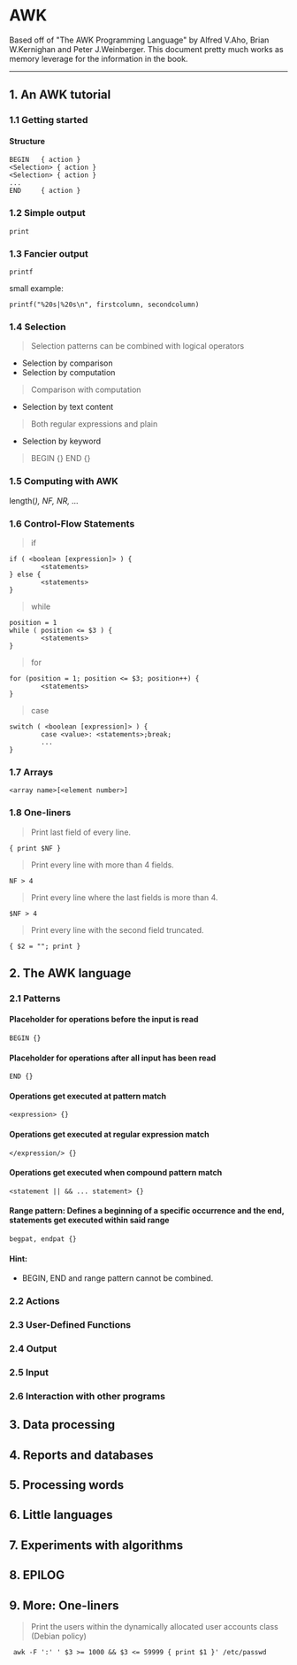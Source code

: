 # AWK
Based off of "The AWK Programming Language" by Alfred V.Aho, Brian W.Kernighan and Peter J.Weinberger.
This document pretty much works as memory leverage for the information in the book.

---

## 1. An AWK tutorial

### 1.1 Getting started

#### Structure

    BEGIN   { action }
    <Selection> { action }
    <Selection> { action }
    ...
    END     { action }


### 1.2 Simple output

    print


### 1.3 Fancier output

    printf


small example:

    printf("%20s|%20s\n", firstcolumn, secondcolumn)


### 1.4 Selection
> Selection patterns can be combined with logical operators

  - Selection by comparison
  - Selection by computation
> Comparison with computation

  - Selection by text content
> Both regular expressions and plain

  - Selection by keyword
> BEGIN {}
> END {}


### 1.5 Computing with AWK

length(<var>), NF, NR, ...


### 1.6 Control-Flow Statements

> if

    if ( <boolean [expression]> ) {
            <statements>
    } else {
            <statements>
    }


> while

    position = 1
    while ( position <= $3 ) {
            <statements>
    }


> for

    for (position = 1; position <= $3; position++) {
            <statements>
    }


> case

    switch ( <boolean [expression]> ) {
            case <value>: <statements>;break;
            ...
    }


### 1.7 Arrays

    <array name>[<element number>]


### 1.8 One-liners

> Print last field of every line.

    { print $NF }


> Print every line with more than 4 fields.

    NF > 4


> Print every line where the last fields is more than 4.

    $NF > 4


> Print every line with the second field truncated.

    { $2 = ""; print }


## 2. The AWK language

### 2.1 Patterns

#### Placeholder for operations before the input is read

    BEGIN {}


#### Placeholder for operations after all input has been read

    END {}


#### Operations get executed at pattern match

    <expression> {}


#### Operations get executed at regular expression match

    </expression/> {}


#### Operations get executed when compound pattern match

    <statement || && ... statement> {}


#### Range pattern: Defines a beginning of a specific occurrence and the end, statements get executed within said range

    begpat, endpat {}


#### Hint:

  - BEGIN, END and range pattern cannot be combined.


### 2.2 Actions



### 2.3 User-Defined Functions
### 2.4 Output
### 2.5 Input
### 2.6 Interaction with other programs

## 3. Data processing
## 4. Reports and databases
## 5. Processing words
## 6. Little languages
## 7. Experiments with algorithms
## 8. EPILOG

## 9. More: One-liners

> Print the users within the dynamically allocated user accounts class (Debian policy)

     awk -F ':' ' $3 >= 1000 && $3 <= 59999 { print $1 }' /etc/passwd
